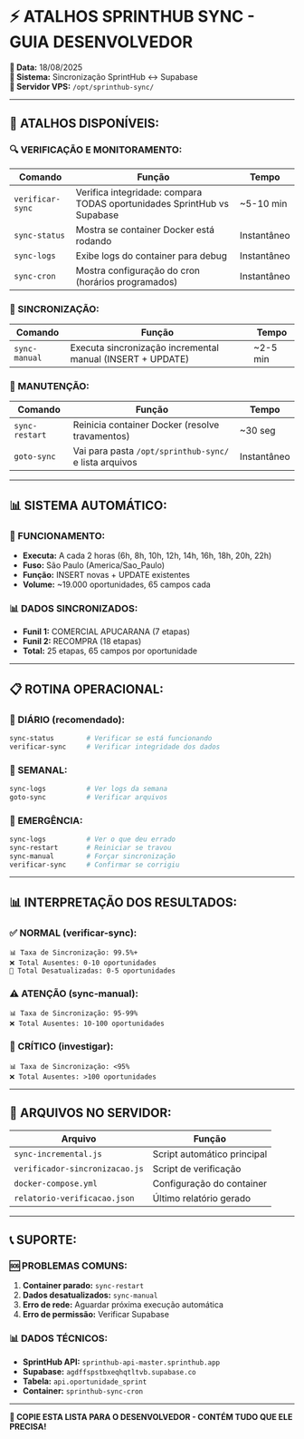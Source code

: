 # ⚡ ATALHOS SPRINTHUB SYNC - GUIA DESENVOLVEDOR

**📅 Data:** 18/08/2025  
**🎯 Sistema:** Sincronização SprintHub ↔ Supabase  
**📍 Servidor VPS:** `/opt/sprinthub-sync/`

---

## 🚀 **ATALHOS DISPONÍVEIS:**

### **🔍 VERIFICAÇÃO E MONITORAMENTO:**
| **Comando** | **Função** | **Tempo** |
|-------------|------------|-----------|
| `verificar-sync` | Verifica integridade: compara TODAS oportunidades SprintHub vs Supabase | ~5-10 min |
| `sync-status` | Mostra se container Docker está rodando | Instantâneo |
| `sync-logs` | Exibe logs do container para debug | Instantâneo |
| `sync-cron` | Mostra configuração do cron (horários programados) | Instantâneo |

### **🔄 SINCRONIZAÇÃO:**
| **Comando** | **Função** | **Tempo** |
|-------------|------------|-----------|
| `sync-manual` | Executa sincronização incremental manual (INSERT + UPDATE) | ~2-5 min |

### **🔧 MANUTENÇÃO:**
| **Comando** | **Função** | **Tempo** |
|-------------|------------|-----------|
| `sync-restart` | Reinicia container Docker (resolve travamentos) | ~30 seg |
| `goto-sync` | Vai para pasta `/opt/sprinthub-sync/` e lista arquivos | Instantâneo |

---

## 📊 **SISTEMA AUTOMÁTICO:**

### **🤖 FUNCIONAMENTO:**
- **Executa:** A cada 2 horas (6h, 8h, 10h, 12h, 14h, 16h, 18h, 20h, 22h)
- **Fuso:** São Paulo (America/Sao_Paulo)
- **Função:** INSERT novas + UPDATE existentes
- **Volume:** ~19.000 oportunidades, 65 campos cada

### **📊 DADOS SINCRONIZADOS:**
- **Funil 1:** COMERCIAL APUCARANA (7 etapas)
- **Funil 2:** RECOMPRA (18 etapas)
- **Total:** 25 etapas, 65 campos por oportunidade

---

## 📋 **ROTINA OPERACIONAL:**

### **🌅 DIÁRIO (recomendado):**
```bash
sync-status        # Verificar se está funcionando
verificar-sync     # Verificar integridade dos dados
```

### **🔧 SEMANAL:**
```bash
sync-logs          # Ver logs da semana
goto-sync          # Verificar arquivos
```

### **🚨 EMERGÊNCIA:**
```bash
sync-logs          # Ver o que deu errado
sync-restart       # Reiniciar se travou
sync-manual        # Forçar sincronização
verificar-sync     # Confirmar se corrigiu
```

---

## 📊 **INTERPRETAÇÃO DOS RESULTADOS:**

### **✅ NORMAL (verificar-sync):**
```
📊 Taxa de Sincronização: 99.5%+
❌ Total Ausentes: 0-10 oportunidades
🔄 Total Desatualizadas: 0-5 oportunidades
```

### **⚠️ ATENÇÃO (sync-manual):**
```
📊 Taxa de Sincronização: 95-99%
❌ Total Ausentes: 10-100 oportunidades
```

### **🚨 CRÍTICO (investigar):**
```
📊 Taxa de Sincronização: <95%
❌ Total Ausentes: >100 oportunidades
```

---

## 🔧 **ARQUIVOS NO SERVIDOR:**

| **Arquivo** | **Função** |
|-------------|------------|
| `sync-incremental.js` | Script automático principal |
| `verificador-sincronizacao.js` | Script de verificação |
| `docker-compose.yml` | Configuração do container |
| `relatorio-verificacao.json` | Último relatório gerado |

---

## 📞 **SUPORTE:**

### **🆘 PROBLEMAS COMUNS:**
1. **Container parado:** `sync-restart`
2. **Dados desatualizados:** `sync-manual`
3. **Erro de rede:** Aguardar próxima execução automática
4. **Erro de permissão:** Verificar Supabase

### **📊 DADOS TÉCNICOS:**
- **SprintHub API:** `sprinthub-api-master.sprinthub.app`
- **Supabase:** `agdffspstbxeqhqtltvb.supabase.co`
- **Tabela:** `api.oportunidade_sprint`
- **Container:** `sprinthub-sync-cron`

---

**🎯 COPIE ESTA LISTA PARA O DESENVOLVEDOR - CONTÉM TUDO QUE ELE PRECISA!**




